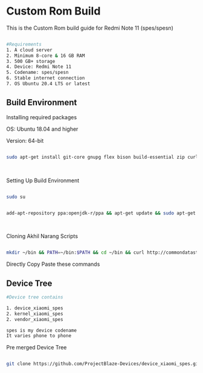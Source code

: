 # Custom Rom Build #
This is the Custom Rom build guide for Redmi Note 11 (spes/spesn)

```bash

#Requirements
1. A cloud server
2. Minimum 8-core & 16 GB RAM
3. 500 GB+ storage
4. Device: Redmi Note 11
5. Codename: spes/spesn
6. Stable internet connection
7. OS Ubuntu 20.4 LTS or latest

```

## Build Environment ##

Installing required packages

OS: Ubuntu 18.04 and higher

Version: 64-bit

```bash

sudo apt-get install git-core gnupg flex bison build-essential zip curl zlib1g-dev libc6-dev-i386 libncurses5 x11proto-core-dev libx11-dev lib32z1-dev libgl1-mesa-dev libxml2-utils xsltproc unzip fontconfig

```
<br>

Setting Up Build Environment

```bash

sudo su

```


```bash

add-apt-repository ppa:openjdk-r/ppa && apt-get update && sudo apt-get install git-core gnupg flex bison build-essential zip curl zlib1g-dev gcc-multilib g++-multilib libc6-dev-i386 libncurses5 lib32ncurses5-dev x11proto-core-dev libx11-dev lib32z1-dev libgl1-mesa-dev libxml2-utils xsltproc unzip fontconfig && exit

```
<br>

Cloning Akhil Narang Scripts

```bash

mkdir ~/bin && PATH=~/bin:$PATH && cd ~/bin && curl http://commondatastorage.googleapis.com/git-repo-downloads/repo > ~/bin/repo && chmod a+x ~/bin/repo && git clone https://github.com/akhilnarang/scripts.git scripts && cd scripts && bash setup/android_build_env.sh && cd

```
Directly Copy Paste these commands


## Device Tree ##

```bash
#Device tree contains

1. device_xiaomi_spes
2. kernel_xiaomi_spes
2. vendor_xiaomi_spes

spes is my device codename
It varies phone to phone

```

Pre merged Device Tree

```bash

git clone https://github.com/ProjectBlaze-Devices/device_xiaomi_spes.git -b 13 device/xiaomi/spes

```
